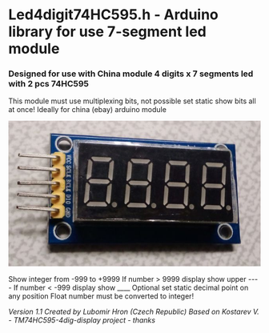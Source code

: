 # Led4digit74HC595.h - Arduino library for use 7-segment led module

### Designed for use with China module 4 digits x 7 segments led with 2 pcs 74HC595

This module must use multiplexing bits, not possible set static show bits all at once!
Ideally for china (ebay) arduino module 

![alt tag](https://raw.githubusercontent.com/LuBossCzech/Led4digit74HC595/master/LEDmodule.jpg)

Show integer from -999 to +9999
If number > 9999 display show upper ----
If number < -999 display show ____
Optional set static decimal point on any position
Float number must be converted to integer!



_Version 1.1
Created by Lubomir Hron (Czech Republic)
Based on Kostarev V. - TM74HC595-4dig-display project	- thanks_
